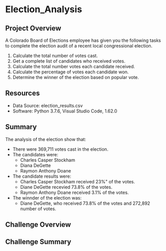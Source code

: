 # Election_Analysis

## Project Overview
A Colorado Board of Elections employee has given you the following tasks to complete the election audit of a recent local congressional election.

1. Calculate the total number of votes cast.
2. Get a complete list of candidates who received votes.
3. Calculate the total number votes each candidate received.
4. Calculate the percentage of votes each candidate won.
5. Determine the winner of the election based on popular vote.

## Resources
- Data Source: election_results.csv
- Software: Python 3.7.6, Visual Studio Code, 1.62.0

## Summary
The analysis of the election show that:
- There were 369,711 votes cast in the election.
- The candidates were:
  - Charles Casper Stockham
  - Diana DeGette
  - Raymon Anthony Doane
- The candidate results were:
  - Charles Casper Stockham received 23%" of the votes.
  - Diane DeGette recevied 73.8% of the votes.
  - Raymon Anthony Doane received 3.1% of the votes.
- The winnder of the election was:
  - Diane DeGette, who received 73.8% of the votes and 272,892 number of votes.
 
## Challenge Overview

## Challenge Summary
